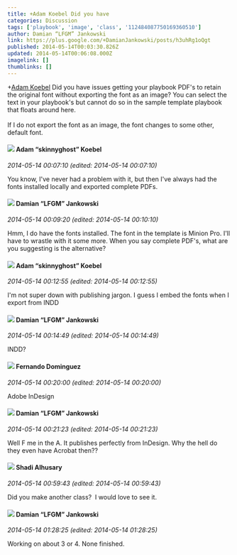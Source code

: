 ```yaml
---
title: +Adam Koebel Did you have
categories: Discussion
tags: ['playbook', 'image', 'class', '112484087750169360510']
author: Damian “LFGM” Jankowski
link: https://plus.google.com/+DamianJankowski/posts/h3uhRg1oQgt
published: 2014-05-14T00:03:30.826Z
updated: 2014-05-14T00:06:08.000Z
imagelink: []
thumblinks: []
---
```


<span class="proflinkWrapper"><span class="proflinkPrefix">+</span><a class="proflink" href="https://plus.google.com/112484087750169360510" oid="112484087750169360510">Adam Koebel</a></span> Did you have issues getting your playbook PDF&#39;s to retain the original font without exporting the font as an image? You can select the text in your playbook&#39;s but cannot do so in the sample template playbook that floats around here.<br /><br />If I do not export the font as an image, the font changes to some other, default font.
<div id='comment z13euz4xry35ivibj04cgpyieti2cz0ojt00k'>
  <h4><img src='{{site.baseurl}}//images/avatars/112484087750169360510_photo.jpg'> Adam “skinnyghost” Koebel</h4>
      <p><cite>2014-05-14 00:07:10 (edited: 2014-05-14 00:07:10)</cite></p>
        <p>You know, I&#39;ve never had a problem with it, but then I&#39;ve always had the fonts installed locally and exported complete PDFs.</p>
</div>
        

<div id='comment z13euz4xry35ivibj04cgpyieti2cz0ojt00k'>
  <h4><img src='{{site.baseurl}}//images/avatars/100476170927206311405_photo.jpg'> Damian “LFGM” Jankowski</h4>
      <p><cite>2014-05-14 00:09:20 (edited: 2014-05-14 00:10:10)</cite></p>
        <p>Hmm, I do have the fonts installed. The font in the template is Minion Pro. I&#39;ll have to wrastle with it some more. When you say complete PDF&#39;s, what are you suggesting is the alternative?</p>
</div>
        

<div id='comment z13euz4xry35ivibj04cgpyieti2cz0ojt00k'>
  <h4><img src='{{site.baseurl}}//images/avatars/112484087750169360510_photo.jpg'> Adam “skinnyghost” Koebel</h4>
      <p><cite>2014-05-14 00:12:55 (edited: 2014-05-14 00:12:55)</cite></p>
        <p>I&#39;m not super down with publishing jargon. I guess I embed the fonts when I export from INDD</p>
</div>
        

<div id='comment z13euz4xry35ivibj04cgpyieti2cz0ojt00k'>
  <h4><img src='{{site.baseurl}}//images/avatars/100476170927206311405_photo.jpg'> Damian “LFGM” Jankowski</h4>
      <p><cite>2014-05-14 00:14:49 (edited: 2014-05-14 00:14:49)</cite></p>
        <p>INDD?</p>
</div>
        

<div id='comment z13euz4xry35ivibj04cgpyieti2cz0ojt00k'>
  <h4><img src='{{site.baseurl}}//images/avatars/102096035157849812517_photo.jpg'> Fernando Dominguez</h4>
      <p><cite>2014-05-14 00:20:00 (edited: 2014-05-14 00:20:00)</cite></p>
        <p>Adobe InDesign</p>
</div>
        

<div id='comment z13euz4xry35ivibj04cgpyieti2cz0ojt00k'>
  <h4><img src='{{site.baseurl}}//images/avatars/100476170927206311405_photo.jpg'> Damian “LFGM” Jankowski</h4>
      <p><cite>2014-05-14 00:21:23 (edited: 2014-05-14 00:21:23)</cite></p>
        <p>Well F me in the A. It publishes perfectly from InDesign. Why the hell do they even have Acrobat then??</p>
</div>
        

<div id='comment z13euz4xry35ivibj04cgpyieti2cz0ojt00k'>
  <h4><img src='{{site.baseurl}}//images/avatars/103327399280421334863_photo.jpg'> Shadi Alhusary</h4>
      <p><cite>2014-05-14 00:59:43 (edited: 2014-05-14 00:59:43)</cite></p>
        <p>Did you make another class?  I would love to see it.</p>
</div>
        

<div id='comment z13euz4xry35ivibj04cgpyieti2cz0ojt00k'>
  <h4><img src='{{site.baseurl}}//images/avatars/100476170927206311405_photo.jpg'> Damian “LFGM” Jankowski</h4>
      <p><cite>2014-05-14 01:28:25 (edited: 2014-05-14 01:28:25)</cite></p>
        <p>Working on about 3 or 4. None finished.</p>
</div>
        